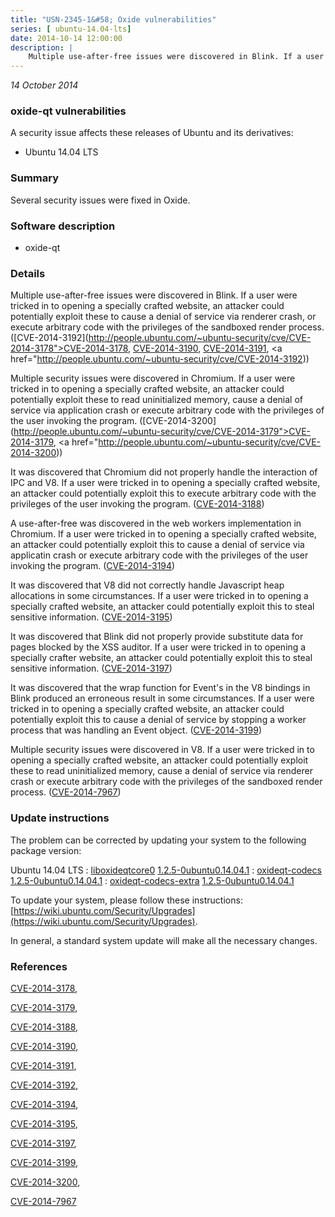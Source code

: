 ```yaml
---
title: "USN-2345-1&#58; Oxide vulnerabilities"
series: [ ubuntu-14.04-lts]
date: 2014-10-14 12:00:00
description: |
    Multiple use-after-free issues were discovered in Blink. If a user were tricked in to opening a specially crafted website, an attacker could potentially exploit these to cause a denial of service via renderer crash, or execute arbitrary code with the privileges of the sandboxed render process. ([CVE-2014-3192](http://people.ubuntu.com/~ubuntu-security/cve/CVE-2014-3178">CVE-2014-3178</a>, <a href="http://people.ubuntu.com/~ubuntu-security/cve/CVE-2014-3190">CVE-2014-3190</a>, <a href="http://people.ubuntu.com/~ubuntu-security/cve/CVE-2014-3191">CVE-2014-3191</a>, <a href="http://people.ubuntu.com/~ubuntu-security/cve/CVE-2014-3192))
--- 
```

 
 

*14 October 2014*

### oxide-qt vulnerabilities

A security issue affects these releases of Ubuntu and its derivatives:

* Ubuntu 14.04 LTS

### Summary

Several security issues were fixed in Oxide. 

### Software description

* oxide-qt 

### Details

Multiple use-after-free issues were discovered in Blink. If a user were tricked in to opening a specially crafted website, an attacker could potentially exploit these to cause a denial of service via renderer crash, or execute arbitrary code with the privileges of the sandboxed render process. ([CVE-2014-3192](http://people.ubuntu.com/~ubuntu-security/cve/CVE-2014-3178">CVE-2014-3178</a>, <a href="http://people.ubuntu.com/~ubuntu-security/cve/CVE-2014-3190">CVE-2014-3190</a>, <a href="http://people.ubuntu.com/~ubuntu-security/cve/CVE-2014-3191">CVE-2014-3191</a>, <a href="http://people.ubuntu.com/~ubuntu-security/cve/CVE-2014-3192))

Multiple security issues were discovered in Chromium. If a user were tricked in to opening a specially crafted website, an attacker could potentially exploit these to read uninitialized memory, cause a denial of service via application crash or execute arbitrary code with the privileges of the user invoking the program. ([CVE-2014-3200](http://people.ubuntu.com/~ubuntu-security/cve/CVE-2014-3179">CVE-2014-3179</a>, <a href="http://people.ubuntu.com/~ubuntu-security/cve/CVE-2014-3200))

It was discovered that Chromium did not properly handle the interaction of IPC and V8. If a user were tricked in to opening a specially crafted website, an attacker could potentially exploit this to execute arbitrary code with the privileges of the user invoking the program. ([CVE-2014-3188](http://people.ubuntu.com/~ubuntu-security/cve/CVE-2014-3188))

A use-after-free was discovered in the web workers implementation in Chromium. If a user were tricked in to opening a specially crafted website, an attacker could potentially exploit this to cause a denial of service via applicatin crash or execute arbitrary code with the privileges of the user invoking the program. ([CVE-2014-3194](http://people.ubuntu.com/~ubuntu-security/cve/CVE-2014-3194))

It was discovered that V8 did not correctly handle Javascript heap allocations in some circumstances. If a user were tricked in to opening a specially crafted website, an attacker could potentially exploit this to steal sensitive information. ([CVE-2014-3195](http://people.ubuntu.com/~ubuntu-security/cve/CVE-2014-3195))

It was discovered that Blink did not properly provide substitute data for pages blocked by the XSS auditor. If a user were tricked in to opening a specially crafter website, an attacker could potentially exploit this to steal sensitive information. ([CVE-2014-3197](http://people.ubuntu.com/~ubuntu-security/cve/CVE-2014-3197))

It was discovered that the wrap function for Event&#39;s in the V8 bindings in Blink produced an erroneous result in some circumstances. If a user were tricked in to opening a specially crafted website, an attacker could potentially exploit this to cause a denial of service by stopping a worker process that was handling an Event object. ([CVE-2014-3199](http://people.ubuntu.com/~ubuntu-security/cve/CVE-2014-3199))

Multiple security issues were discovered in V8. If a user were tricked in to opening a specially crafted website, an attacker could potentially exploit these to read uninitialized memory, cause a denial of service via renderer crash or execute arbitrary code with the privileges of the sandboxed render process. ([CVE-2014-7967](http://people.ubuntu.com/~ubuntu-security/cve/CVE-2014-7967)) 

### Update instructions

The problem can be corrected by updating your system to the following package version:

Ubuntu 14.04 LTS
 : [liboxideqtcore0](https://launchpad.net/ubuntu/+source/oxide-qt) <span> [1.2.5-0ubuntu0.14.04.1](https://launchpad.net/ubuntu/+source/oxide-qt/1.2.5-0ubuntu0.14.04.1) </span> 
 : [oxideqt-codecs](https://launchpad.net/ubuntu/+source/oxide-qt) <span> [1.2.5-0ubuntu0.14.04.1](https://launchpad.net/ubuntu/+source/oxide-qt/1.2.5-0ubuntu0.14.04.1) </span> 
 : [oxideqt-codecs-extra](https://launchpad.net/ubuntu/+source/oxide-qt) <span> [1.2.5-0ubuntu0.14.04.1](https://launchpad.net/ubuntu/+source/oxide-qt/1.2.5-0ubuntu0.14.04.1) </span> 

To update your system, please follow these instructions: [https://wiki.ubuntu.com/Security/Upgrades](https://wiki.ubuntu.com/Security/Upgrades).

In general, a standard system update will make all the necessary changes. 

### References

 
 [CVE-2014-3178](http://people.ubuntu.com/~ubuntu-security/cve/CVE-2014-3178), 

 [CVE-2014-3179](http://people.ubuntu.com/~ubuntu-security/cve/CVE-2014-3179), 

 [CVE-2014-3188](http://people.ubuntu.com/~ubuntu-security/cve/CVE-2014-3188), 

 [CVE-2014-3190](http://people.ubuntu.com/~ubuntu-security/cve/CVE-2014-3190), 

 [CVE-2014-3191](http://people.ubuntu.com/~ubuntu-security/cve/CVE-2014-3191), 

 [CVE-2014-3192](http://people.ubuntu.com/~ubuntu-security/cve/CVE-2014-3192), 

 [CVE-2014-3194](http://people.ubuntu.com/~ubuntu-security/cve/CVE-2014-3194), 

 [CVE-2014-3195](http://people.ubuntu.com/~ubuntu-security/cve/CVE-2014-3195), 

 [CVE-2014-3197](http://people.ubuntu.com/~ubuntu-security/cve/CVE-2014-3197), 

 [CVE-2014-3199](http://people.ubuntu.com/~ubuntu-security/cve/CVE-2014-3199), 

 [CVE-2014-3200](http://people.ubuntu.com/~ubuntu-security/cve/CVE-2014-3200), 

 [CVE-2014-7967](http://people.ubuntu.com/~ubuntu-security/cve/CVE-2014-7967)
 


